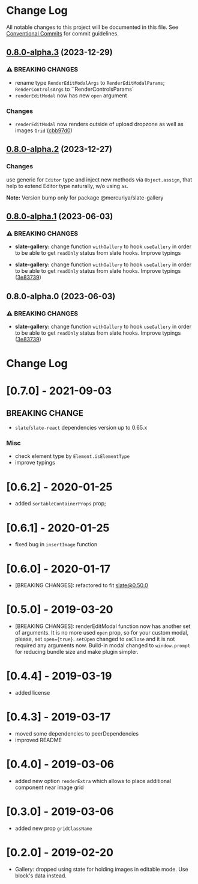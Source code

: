 # Change Log

All notable changes to this project will be documented in this file.
See [Conventional Commits](https://conventionalcommits.org) for commit guidelines.

## [0.8.0-alpha.3](https://github.com/newsiberian/slate-plugins/compare/@mercuriya/slate-gallery@0.8.0-alpha.2...@mercuriya/slate-gallery@0.8.0-alpha.3) (2023-12-29)


### ⚠ BREAKING CHANGES

* rename type `RenderEditModalArgs` to `RenderEditModalParams`; `RenderControlsArgs` to ``RenderControlsParams`
* `renderEditModal` now has new `open` argument

### Changes

* `renderEditModal` now renders outside of upload dropzone as well as images `Grid` ([cbb97d0](https://github.com/newsiberian/slate-plugins/commit/cbb97d095b64bc84b9c2443a2b507934c6fe2332))



## [0.8.0-alpha.2](https://github.com/newsiberian/slate-plugins/compare/@mercuriya/slate-gallery@1.0.0-alpha.0...@mercuriya/slate-gallery@0.8.0-alpha.2) (2023-12-27)

### Changes

use generic for `Editor` type and inject new methods via `Object.assign`, that help to extend Editor type naturally, w/o using `as`.

**Note:** Version bump only for package @mercuriya/slate-gallery





## [0.8.0-alpha.1](https://github.com/newsiberian/slate-plugins/compare/@mercuriya/slate-gallery@0.7.1...@mercuriya/slate-gallery@0.8.0-alpha.1) (2023-06-03)


### ⚠ BREAKING CHANGES

* **slate-gallery:** change function `withGallery` to hook `useGallery` in order to be able to get `readOnly` status from slate hooks. Improve typings

* **slate-gallery:** change function `withGallery` to hook `useGallery` in order to be able to get `readOnly` status from slate hooks. Improve typings ([3e83739](https://github.com/newsiberian/slate-plugins/commit/3e83739425eab5b681edbeccbd56ca2275aa3142))



## 0.8.0-alpha.0 (2023-06-03)


### ⚠ BREAKING CHANGES

* **slate-gallery:** change function `withGallery` to hook `useGallery` in order to be able to get `readOnly` status from slate hooks. Improve typings ([3e83739](https://github.com/newsiberian/slate-plugins/commit/3e83739425eab5b681edbeccbd56ca2275aa3142))



# Change Log

# [0.7.0] - 2021-09-03

## BREAKING CHANGE
- `slate`/`slate-react` dependencies version up to 0.65.x

### Misc
- check element type by `Element.isElementType`
- improve typings

# [0.6.2] - 2020-01-25

- added `sortableContainerProps` prop;

# [0.6.1] - 2020-01-25

- fixed bug in `insertImage` function

# [0.6.0] - 2020-01-17

- [BREAKING CHANGES]: refactored to fit slate@0.50.0

# [0.5.0] - 2019-03-20

- [BREAKING CHANGES]: renderEditModal function now has another set of arguments. It is no
more used `open` prop, so for your custom modal, please, set `open={true}`. `setOpen` changed
to `onClose` and it is not required any arguments now. Build-in modal changed to `window.prompt`
for reducing bundle size and make plugin simpler.

# [0.4.4] - 2019-03-19

- added license

# [0.4.3] - 2019-03-17

- moved some dependencies to peerDependencies
- improved README

# [0.4.0] - 2019-03-06

- added new option `renderExtra` which allows to place additional component near image grid

# [0.3.0] - 2019-03-06

- added new prop `gridClassName`

# [0.2.0] - 2019-02-20

- Gallery: dropped using state for holding images in editable mode. Use block's data instead.
